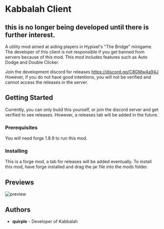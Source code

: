# Kabbalah Client

## this is no longer being developed until there is further interest.

A utility mod aimed at aiding players in Hypixel's "The Bridge" minigame. The developer of this client is not responsible if you get banned from servers because of this mod. This mod includes features such as Auto Dodge and Double Clicker. 

Join the development discord for releases https://discord.gg/C8GMw4a94J
However, if you do not have good intentions, you will not be verified and cannot access the releases in the server.

## Getting Started

Currently, you can only build this yourself, or join the discord server and get verified to see releases. However, a releases tab will be added in the future.

### Prerequisites

You will need forge 1.8.9 to run this mod.

### Installing

This is a forge mod, a tab for releases will be added eventually. To install this mod, have forge installed and drag the jar file into the mods folder.

## Previews

![preview](https://i.imgur.com/0YNfQw0.png)

## Authors

* **quirple** - Developer of Kabbalah

